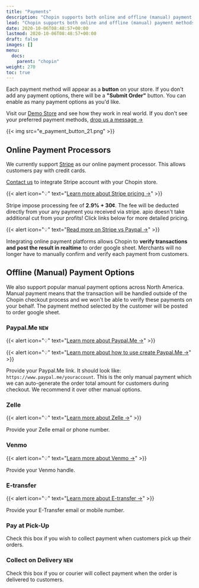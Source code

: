 ```yaml
---
title: "Payments"
description: "Chopin supports both online and offline (manual) payment methods. While credit card is the mainstream payment method supported by most e-commerce platforms, we recognize many smaller businesses don't have POS or even a dedicated bank account. Therefore we have many customized payment options available. We are always looking to support as many payment methods as we possibly could. Reach out to us to add new payment methods."
lead: "Chopin supports both online and offline (manual) payment methods. While credit card is the mainstream payment method supported by most e-commerce platforms, we recognize many smaller businesses don't have POS or even a dedicated bank account. Therefore we have many customized payment options available. We are always looking to support as many payment methods as we possibly could. Reach out to us to add new payment methods."
date: 2020-10-06T08:48:57+00:00
lastmod: 2020-10-06T08:48:57+00:00
draft: false
images: []
menu:
  docs:
    parent: "chopin"
weight: 270
toc: true
---
```


Each payment method will appear as a **button** on your store. If you don't add any payment options, there will be a **"Submit Order"** button. You can enable as many payment options as you'd like.

Visit our [Demo Store](https://chopin.apiobuild.com/demo-store) and see how they work in real world. If you don't see your preferred payment methods, [drop us a message →](/docs/introduction/introduction/#contact-us)

{{< img src="e_payment_button_21.png" >}}

## Online Payment Processors

We currently support [Stripe](https://stripe.com/payments) as our online payment processor. This allows customers pay with credit cards.

[Contact us](/docs/introduction/introduction/#contact-us) to integrate Stripe account with your Chopin store.

{{< alert icon="💡" text="<a href='https://stripe.com/pricing' target='_blank'>Learn more about Stripe pricing →</a>" >}}

Stripe impose processing fee of **2.9% + 30¢**. The fee will be deducted directly from your any payment you received via stripe. apio doesn't take additional cut from your profits! Click links below for more detailed pricing.

{{< alert icon="💡" text="<a href='/docs/apps/chopin/troubleshoot/#difference-between-stripe-and-paypal-business'>Read more on Stripe vs Paypal →</a>" >}}

<span style="display: none">
- [PayPal](https://www.paypal.com/us/webapps/mpp/merchant-fees)
</span>

Integrating online payment platforms allows Chopin to **verify transactions and post the result in realtime** to order google sheet.
Merchants will no longer have to manually confirm and verify each payment from customers.

## Offline (Manual) Payment Options

We also support popular manual payment options across North America. Manual payment means that the transaction will be handled outside of the Chopin checkout process and we won't be able to verify these payments on your behalf. The payment method selected by the customer will be posted to order google sheet.

### Paypal.Me `NEW`

{{< alert icon="💡" text="<a href='https://www.paypal.com/paypalme/' target='_blank'>Learn more about Paypal.Me →</a>" >}}

{{< alert icon="💡" text="<a href='/docs/apps/chopin/troubleshoot/#how-to-set-up-paypalme'>Learn more about how to use create Paypal.Me →</a>" >}}

Provide your Paypal.Me link. It should look like: `https://www.paypal.me/youraccount`. This is the only manual payment which we can auto-generate the order total amount for customers during checkout. We recommend it over other manual options.

### Zelle

{{< alert icon="💡" text="<a href='https://www.zellepay.com/' target='_blank'>Learn more about Zelle →</a>" >}}

Provide your Zelle email or phone number.

### Venmo

{{< alert icon="💡" text="<a href='https://venmo.com/' target='_blank'>Learn more about Venmo →</a>" >}}

Provide your Venmo handle.

### E-transfer

{{< alert icon="💡" text="<a href='https://www.interac.ca/en/consumers/products/interac-e-transfer/' target='_blank'>Learn more about E-transfer →</a>" >}}

Provide your E-Transfer email or mobile number.

### Pay at Pick-Up

Check this box if you wish to collect payment when customers pick up their orders.

### Collect on Delivery `NEW`

Check this box if you or courier will collect payment when the order is delivered to customers.

